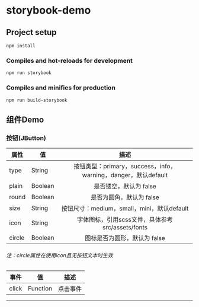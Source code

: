 # storybook-demo

## Project setup
```
npm install
```

### Compiles and hot-reloads for development
```
npm run storybook
```

### Compiles and minifies for production
```
npm run build-storybook
```

## 组件Demo

### 按钮(JButton)


| 属性   | 值      |                             描述                             |
| ------ | ------- | :----------------------------------------------------------: |
| type   | String  | 按钮类型：primary，success，info，warning，danger，默认default |
| plain  | Boolean |                 是否镂空，默认为 false                 |
| round  | Boolean |                 是否为圆角，默认为 false                 |
| size   | String  |          按钮尺寸：medium，small，mini，默认default          |
| icon   | String  |       字体图标，引用scss文件，具体参考src/assets/fonts       |
| circle | Boolean |                 图标是否为圆形，默认为 false                 

###### 注：circle属性在使用icon且无按钮文本时生效

| 事件  | 值       | 描述     |
| ----- | -------- | -------- |
| click | Function | 点击事件 |


---